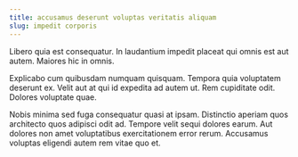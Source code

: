 ```yaml
---
title: accusamus deserunt voluptas veritatis aliquam
slug: impedit corporis
---
```


Libero quia est consequatur. In laudantium impedit placeat qui omnis est aut autem. Maiores hic in omnis.

Explicabo cum quibusdam numquam quisquam. Tempora quia voluptatem deserunt ex. Velit aut at qui id expedita ad autem ut. Rem cupiditate odit. Dolores voluptate quae.

Nobis minima sed fuga consequatur quasi at ipsam. Distinctio aperiam quos architecto quos adipisci odit ad. Tempore velit sequi dolores earum. Aut dolores non amet voluptatibus exercitationem error rerum. Accusamus voluptas eligendi autem rem vitae quo et.

